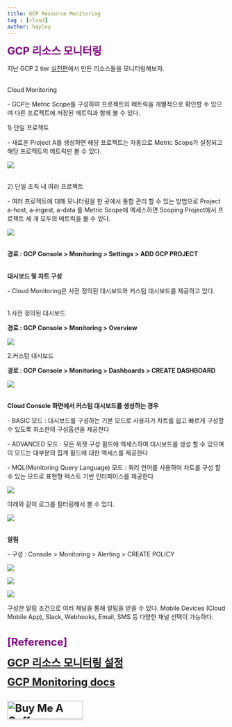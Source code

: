 ```yaml
---
title: GCP Resource Monitoring
tag : [cloud]
author: hayley
---
```


<font size="5" color="purple"><b>GCP 리소스 모니터링</b></font>
<p> 지난 GCP 2 tier <a href="https://hayleyshim.github.io/blog/gcp8">실전편</a>에서 만든 리소스들을 모니터링해보자.
<br>
<br>  
<p>Cloud Monitoring
<p>- GCP는 Metric Scope를 구성하여 프로젝트의 메트릭을 개별적으로 확인할 수 있으며 다른 프로젝트에 저장된 메트릭과 함께 볼 수 있다.  
<br>
<p>1) 단일 프로젝트
<p>- 새로운 Project A를 생성하면 해당 프로젝트는 자동으로 Metric Scope가 설정되고 해당 프로젝트의 메트릭만 볼 수 있다.
<p><img src="https://github.com/hayleyshim/hayleyshim.github.io/blob/master/assets/images/projects/monitoring5.PNG?raw=true">  
<br>
<br>
<p>2) 단일 조직 내 여러 프로젝트  
<p>- 여러 프로젝트에 대해 모니터링을 한 곳에서 통합 관리 할 수 있는 방법으로 Project a-host, a-ingest, a-data 를 Metric Scope에 액세스하면 Scoping Project에서 프로젝트 세 개 모두의 메트릭을 볼 수 있다.  
<p><img src="https://github.com/hayleyshim/hayleyshim.github.io/blob/master/assets/images/projects/monitoring6.PNG?raw=true">  
<br>
<br>  
<p><b>경로 : GCP Console > Monitoring > Settings > ADD GCP PROJECT</b>
<br>
<br>  
<p><b>대시보드 및 차트 구성</b>  
<p>- Cloud Monitoring은 사전 정의된 대시보드와 커스텀 대시보드를 제공하고 있다.  
<br>
<br>  
<p>1.사전 정의된 대시보드
<p><b>경로 : GCP Console > Monitoring > Overview</b>
<p><img src="https://github.com/hayleyshim/hayleyshim.github.io/blob/master/assets/images/projects/monitoring2.PNG?raw=true">
<br> 
<p>2.커스텀 대시보드
<p><b>경로 : GCP Console > Monitoring > Dashboards > CREATE DASHBOARD</b>  
<p><img src="https://github.com/hayleyshim/hayleyshim.github.io/blob/master/assets/images/projects/monitoring3.PNG?raw=true">
<br>
<br>  
<p><b>Cloud Console 화면에서 커스텀 대시보드를 생성하는 경우</b>
<p>- BASIC 모드 : 대시보드를 구성하는 기본 모드로 사용자가 차트를 쉽고 빠르게 구성할 수 있도록 최소한의 구성옵션을 제공한다
<p>- ADVANCED 모드 : 모든 위젯 구성 필드에 액세스하여 대시보드를 생성 할 수 있으며 이 모드는 대부분의 집계 필드에 대한 액세스를 제공한다
<p>- MQL(Monitoring Query Language) 모드 : 쿼리 언어를 사용하여 차트를 구성 할 수 있는 모드로 표현형 텍스트 기반 인터페이스를 제공한다 
<p><img src="https://github.com/hayleyshim/hayleyshim.github.io/blob/master/assets/images/projects/monitoring4.PNG?raw=true">  
<br>
<p>아래와 같이 로그를 필터링해서 볼 수 있다.
<p><img src="https://github.com/hayleyshim/hayleyshim.github.io/blob/master/assets/images/projects/monitoring7.PNG?raw=true">    
<br>
<br> 
<p><b>알림</b>
<p>- 구성 : Console > Monitoring > Alerting > CREATE POLICY  
<p><img src="https://github.com/hayleyshim/hayleyshim.github.io/blob/master/assets/images/projects/alert1.PNG?raw=true">  
<p><img src="https://github.com/hayleyshim/hayleyshim.github.io/blob/master/assets/images/projects/alert2.PNG?raw=true">  
<p><img src="https://github.com/hayleyshim/hayleyshim.github.io/blob/master/assets/images/projects/alert3.PNG?raw=true">    
<p>구성한 알림 조건으로 여러 채널을 통해 알림을 받을 수 있다. Mobile Devices (Cloud Mobile App), Slack, Webhooks, Email, SMS 등 다양한 채널 선택이 가능하다.  
<br>
<br>
<br> <font size="5" color="purple"><b>[Reference]
<p><a href="https://www.bespinglobal.com/gcp-resource/">GCP 리소스 모니터링 설정</a>
<p><a href="https://cloud.google.com/monitoring/docs">GCP Monitoring docs</a>  
<br>
<br>  
<a href="https://www.buymeacoffee.com/yhshim17" target="_blank"><img src="https://www.buymeacoffee.com/assets/img/custom_images/orange_img.png" alt="Buy Me A Coffee" style="height: 41px !important;width: 174px !important;box-shadow: 0px 3px 2px 0px rgba(190, 190, 190, 0.5) !important;-webkit-box-shadow: 0px 3px 2px 0px rgba(190, 190, 190, 0.5) !important;" ></a>


